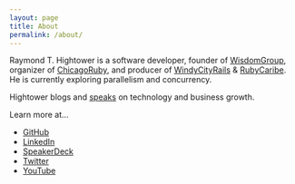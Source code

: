 ```yaml
---
layout: page
title: About
permalink: /about/
---
```


Raymond T. Hightower is a software developer, founder of [WisdomGroup](http://wisdomgroup.com), organizer of [ChicagoRuby](http://chicagoruby.org), and producer of [WindyCityRails](http://windycityrails.org) & [RubyCaribe](http://rubycaribe.com). He is currently exploring parallelism and concurrency.

Hightower blogs and [speaks](/speaking) on technology and business growth.

Learn more at...

* [GitHub](http://github.com/rayhightower)
* [LinkedIn](http://linkedin.com/in/rayhightower)
* [SpeakerDeck](http://speakerdeck.com/rayhightower)
* [Twitter](http://twitter.com/rayhightower)
* [YouTube](http://youtube.com/wisdomgroupvideo)
